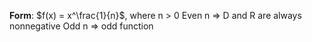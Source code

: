 **Form**: $f(x) = x^\frac{1}{n}$, where n > 0
Even n => D and R are always nonnegative
Odd n => odd function